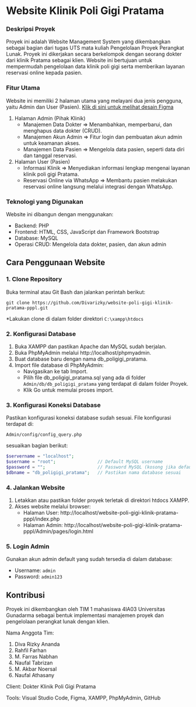 # Website Klinik Poli Gigi Pratama
### Deskripsi Proyek
Proyek ini adalah Website Management System yang dikembangkan sebagai bagian dari tugas UTS mata kuliah Pengelolaan Proyek Perangkat Lunak. Proyek ini dikerjakan secara berkelompok dengan seorang dokter dari klinik Pratama sebagai klien. Website ini bertujuan untuk mempermudah pengelolaan data klinik poli gigi serta memberikan layanan reservasi online kepada pasien.

### Fitur Utama
Website ini memiliki 2 halaman utama yang melayani dua jenis pengguna, yaitu Admin dan User (Pasien).
[Klik di sini untuk melihat desain Figma](https://www.figma.com/design/odw8QiQAz1oHMXTOF62S3G/UI-Poli-Gigi-Klinik-Pratama---TIM-1?node-id=205-130&t=mPS6Nmrq8nZxCneY-0)

1. Halaman Admin (Pihak Klinik)
   - Manajemen Data Dokter => Menambahkan, memperbarui, dan menghapus data dokter (CRUD).
   - Manajemen Akun Admin => Fitur login dan pembuatan akun admin untuk keamanan akses.
   - Manajemen Data Pasien => Mengelola data pasien, seperti data diri dan tanggal reservasi.
2. Halaman User (Pasien)
   - Informasi Klinik => Menyediakan informasi lengkap mengenai layanan klinik poli gigi Pratama.
   - Reservasi Online via WhatsApp => Membantu pasien melakukan reservasi online langsung melalui integrasi dengan WhatsApp.

### Teknologi yang Digunakan
Website ini dibangun dengan menggunakan:

- Backend: PHP
- Frontend: HTML, CSS, JavaScript dan Framework Bootstrap
- Database: MySQL
- Operasi CRUD: Mengelola data dokter, pasien, dan akun admin

## Cara Penggunaan Website
### 1. Clone Repository
Buka terminal atau Git Bash dan jalankan perintah berikut:

```
git clone https://github.com/Divarizky/website-poli-gigi-klinik-pratama-pppl.git 
```
*Lakukan clone di dalam folder direktori `C:\xampp\htdocs`

### 2. Konfigurasi Database
1. Buka XAMPP dan pastikan Apache dan MySQL sudah berjalan.
2. Buka PhpMyAdmin melalui http://localhost/phpmyadmin.
3. Buat database baru dengan nama db_poligigi_pratama.
4. Import file database di PhpMyAdmin:
   - Navigasikan ke tab Import.
   - Pilih file db_poligigi_pratama.sql yang ada di folder `Admin/db/db_poligigi_pratama` yang terdapat di dalam folder Proyek.
   - Klik Go untuk memulai proses import.

### 3. Konfigurasi Koneksi Database
Pastikan konfigurasi koneksi database sudah sesuai. File konfigurasi terdapat di:
```
Admin/config/config_query.php
```

sesuaikan bagian berikut:
``` php
$servername = "localhost";
$username = "root";                // Default MySQL username
$password = "";                    // Password MySQL (kosong jika default)
$dbname = "db_poligigi_pratama";   // Pastikan nama database sesuai
```

### 4. Jalankan Website
1. Letakkan atau pastikan folder proyek terletak di direktori htdocs XAMPP.
2. Akses website melalui browser:
   - Halaman User: http://localhost/website-poli-gigi-klinik-pratama-pppl/index.php
   - Halaman Admin: http://localhost/website-poli-gigi-klinik-pratama-pppl/Admin/pages/login.html

### 5. Login Admin
Gunakan akun admin default yang sudah tersedia di dalam database:
   - Username: `admin`
   - Password: `admin123`

## Kontribusi
Proyek ini dikembangkan oleh TIM 1 mahasiswa 4IA03 Universitas Gunadarma sebagai bentuk implementasi manajemen proyek dan pengelolaan perangkat lunak dengan klien.

Nama Anggota Tim:
1. Diva Rizky Ananda
2. Rahfil Farhan
3. M. Farras Nabhan
4. Naufal Tabrizan
5. M. Akbar Noersal
6. Naufal Athasany

Client: Dokter Klinik Poli Gigi Pratama

Tools: Visual Studio Code, Figma, XAMPP, PhpMyAdmin, GitHub
